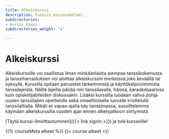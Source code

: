```yaml
---
title: Alkeiskurssi
description: Tanssin ensiasekeleet.
subdirectories:
- kurssi_kausi
subdirectories_weight: "2"

---
```

# Alkeiskurssi

Alkeiskurssille voi osallistua ilman minkäänlaista aiempaa tanssikokemusta ja tanssiharrastuksen voi aloittaa alkeiskurssin merkeissä joko keväällä tai syksyllä. Kurssilla opitaan perusteet tärkeimmistä ja käyttökelpoisimmista tanssilajeista. Näillä lajeilla pärjää niin tanssilavalla, häissä, karaokebaarissa kuin opiskelijabileiden diskossakin. Lisäksi kurssilla luodaan vahva pohja uusien tanssilajien opettelulle sekä omaehtoiselle luovalle irrottelulle tanssilattialla. Mikäli et vapaa-ajalla käy tanssimassa, suosittelemme käymään alkeiskurssilla vuoden ajan ennen alkeisjatkoon siirtymistä.

[Täytä kurssi-ilmoittautuminen]({{< link signin >}}) ja tule kursseille!

<!-- ## Kurssiaikataulu ja lajit syksyllä 2020 -->
<!--  -->
<!-- Koronatilanteesta johtuen kursseilla pyritään pääsääntöisesti tanssimaan saman parin kanssa. Tämän takia alkeiskursseja on kaksi samanlaista. Ennenhän toinen kursseista oli parin vaihdon kanssa ja toinen kurssi ilman parin vaihtoa. -->
<!--  -->
<!-- Pedagogisessa mielessä tanssilajit sopivat vähän eri tavalla oman parin kanssa tanssivilla ja niille, jotka eivät tanssi oman parin kanssa. Nämä lajit ovat kuitenkin jääneet, joten kaksi alkeiskurssia tanssivat kurssin alussa lajeja vähän eri järjestyksessä. -->
<!--  -->
<!-- ### Kello 17:00 alkava alkeiskurssi -->
<!--  -->
<!-- {{% courseMeta alkeetOma %}} -->
<!-- {{< course alkeetOma >}} -->

{{% courseMeta alkeet %}}
{{< course alkeet >}}